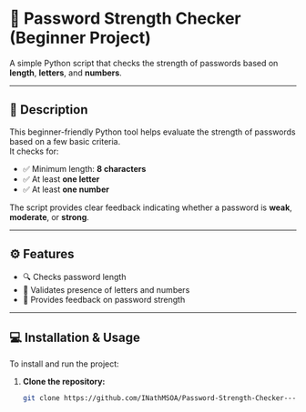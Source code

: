 # 🔐 Password Strength Checker (Beginner Project)

A simple Python script that checks the strength of passwords based on **length**, **letters**, and **numbers**.

---

## 🧠 Description

This beginner-friendly Python tool helps evaluate the strength of passwords based on a few basic criteria.  
It checks for:

- ✅ Minimum length: **8 characters**
- ✅ At least **one letter**
- ✅ At least **one number**

The script provides clear feedback indicating whether a password is **weak**, **moderate**, or **strong**.

---

## ⚙️ Features

- 🔍 Checks password length  
- 🔡 Validates presence of letters and numbers  
- 🧾 Provides feedback on password strength  

---

## 💻 Installation & Usage

To install and run the project:

1. **Clone the repository:**
   ```bash
   git clone https://github.com/INathMSOA/Password-Strength-Checker---Beginner.git
